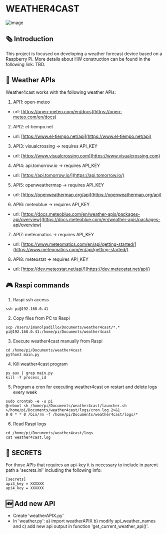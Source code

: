 # WEATHER4CAST
![image](https://github.com/imanolpadillo/weather4cast/assets/67315499/6c641faf-240b-4e6a-9bad-6b02a9b2b7c2)

## 🗞️ Introduction
This project is focused on developing a weather forecast device based on a Raspberry Pi. More details about HW construction can be found in the following link: TBD.

## 🔌 Weather APIs
Weather4cast works with the following weather APIs:

1. API1: open-meteo
  - url: [https://open-meteo.com/en/docs](https://open-meteo.com/en/docs)
2. API2: el-tiempo.net
  - url: [https://www.el-tiempo.net/api](https://www.el-tiempo.net/api)
3. API3: visualcrossing -> requires API_KEY
  - url: [https://www.visualcrossing.com](https://www.visualcrossing.com)
4. API4: api.tomorrow.io -> requires API_KEY
  - url: [https://api.tomorrow.io/](https://api.tomorrow.io/)
5. API5: openweathermap -> requires API_KEY
  - url: [https://openweathermap.org/api](https://openweathermap.org/api)
6. API6: meteoblue -> requires API_KEY
  - url: [https://docs.meteoblue.com/en/weather-apis/packages-api/overview](https://docs.meteoblue.com/en/weather-apis/packages-api/overview)
7. API7: meteomatics -> requires API_KEY
  - url: [https://www.meteomatics.com/en/api/getting-started/](https://www.meteomatics.com/en/api/getting-started/)
8. API8: meteostat -> requires API_KEY
  - url: [https://dev.meteostat.net/api/](https://dev.meteostat.net/api/)


## 🎮 Raspi commands

 1.  Raspi ssh access
```
ssh pi@192.168.0.41
```

 2. Copy files from PC to Raspi
```
scp /Users/imanolpadillo/Documents/weather4cast/*.* pi@192.168.0.41:/home/pi/Documents/weather4cast
````

 3. Execute weather4cast manually from Raspi
```
cd /home/pi/Documents/weather4cast
python3 main.py
```

 4. Kill weather4cast program
```
ps aux | grep main.py
kill -7 process_id
```

 5. Program a cron for executing weather4cast on restart and delete logs every week
```
sudo crontab -e -u pi
@reboot sh /home/pi/Documents/weather4cast/launcher.sh >/home/pi/Documents/weather4cast/logs/cron.log 2>&1
0 0 * * 0 /bin/rm -f /home/pi/Documents/weather4cast/logs/*
```

 6. Read Raspi logs
```
cd /home/pi/Documents/weather4cast/logs
cat weather4cast.log
```

## 🔏 SECRETS
For those APIs that requires an api-key it is necessary to include in parent path a 'secrets.ini' including the following info:
```
[secrets]
api3_key = XXXXXX
api4_key = XXXXXX
```

## 🆕 Add new API
 - Create 'weatherAPIX.py'
 - In 'weather.py': a) import weatherAPIX b) modify api_weather_names and c) add new api output in function 'get_current_weather_api()'.

